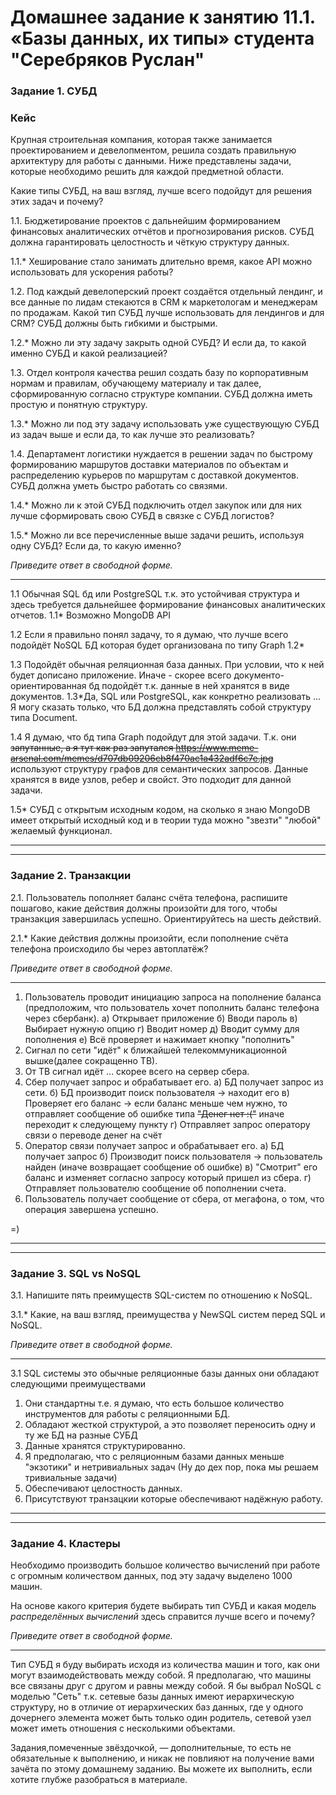 # Домашнее задание к занятию 11.1. «Базы данных, их типы» студента "Серебряков Руслан"

### Задание 1. СУБД

### Кейс
Крупная строительная компания, которая также занимается проектированием и девелопментом, решила создать 
правильную архитектуру для работы с данными. Ниже представлены задачи, которые необходимо решить для
каждой предметной области. 

Какие типы СУБД, на ваш взгляд, лучше всего подойдут для решения этих задач и почему? 
 
1.1. Бюджетирование проектов с дальнейшим формированием финансовых аналитических отчётов и прогнозирования рисков.
СУБД должна гарантировать целостность и чёткую структуру данных.

1.1.* Хеширование стало занимать длительно время, какое API можно использовать для ускорения работы? 

1.2. Под каждый девелоперский проект создаётся отдельный лендинг, и все данные по лидам стекаются в CRM к 
маркетологам и менеджерам по продажам. Какой тип СУБД лучше использовать для лендингов и для CRM? 
СУБД должны быть гибкими и быстрыми.

1.2.* Можно ли эту задачу закрыть одной СУБД? И если да, то какой именно СУБД и какой реализацией?

1.3. Отдел контроля качества решил создать базу по корпоративным нормам и правилам, обучающему материалу 
и так далее, сформированную согласно структуре компании. СУБД должна иметь простую и понятную структуру.

1.3.* Можно ли под эту задачу использовать уже существующую СУБД из задач выше и если да, то как лучше это 
реализовать?

1.4. Департамент логистики нуждается в решении задач по быстрому формированию маршрутов доставки материалов 
по объектам и распределению курьеров по маршрутам с доставкой документов. СУБД должна уметь быстро работать
со связями.

1.4.* Можно ли к этой СУБД подключить отдел закупок или для них лучше сформировать свою СУБД в связке с СУБД 
логистов?

1.5.* Можно ли все перечисленные выше задачи решить, используя одну СУБД? Если да, то какую именно?

*Приведите ответ в свободной форме.*

---

1.1 Обычная SQL бд или PostgreSQL т.к. это устойчивая структура и здесь требуется дальнейшее формирование финансовых аналитических отчетов.
1.1* Возможно MongoDB API

1.2 Если я правильно понял задачу, то я думаю, что лучше всего подойдёт NoSQL БД которая будет организована по типу Graph
1.2*  

1.3 Подойдёт обычная реляционная база данных. При условии, что к ней будет дописано приложение. Иначе - скорее всего документо-ориентированная бд подойдёт т.к. данные в ней хранятся в виде документов. 
1.3*Да, SQL или PostgreSQL, как конкретно реализовать ... Я могу сказать только, что БД должна представлять собой структуру типа Document.

1.4 Я думаю, что бд типа Graph подойдут для этой задачи. Т.к. они ~~запутанные, а я тут как раз запутался https://www.meme-arsenal.com/memes/d707db09206cb8f470ac1a432adf6c7e.jpg~~ используют структуру графов для семантических запросов.
Данные хранятся в виде узлов, ребер и свойст. Это подходит для данной задачи.

1.5* СУБД с открытым исходным кодом, на сколько я знаю MongoDB имеет открытый исходный код и в теории туда можно "звезти" "любой" желаемый функционал.


---
---


### Задание 2. Транзакции

2.1. Пользователь пополняет баланс счёта телефона, распишите пошагово, какие действия должны произойти для того, чтобы 
транзакция завершилась успешно. Ориентируйтесь на шесть действий.

2.1.* Какие действия должны произойти, если пополнение счёта телефона происходило бы через автоплатёж?

*Приведите ответ в свободной форме.*

---

1. Пользователь проводит инициацию запроса на пополнение баланса (предположим, что пользователь хочет пополнить баланс телефона через сбербанк).
  а) Открывает приложение
  б) Вводи пароль
  в) Выбирает нужную опцию
  г) Вводит номер
  д) Вводит сумму для пополнения
  е) Всё проверяет и нажимает кнопку "пополнить"
2. Сигнал по сети "идёт" к ближайшей телекоммуникационной вышке(далее сокращенно ТВ).
3. От ТВ сигнал идёт ... скорее всего на сервер сбера.
4. Сбер получает запрос и обрабатывает его.
  а) БД получает запрос из сети.
  б) БД производит поиск пользователя -> находит его
  в) Проверяет его баланс -> если баланс меньше чем нужно, то отправляет сообщение об ошибке типа  ~~"Денег нет :("~~ иначе переходит к следующему пункту 
  г) Отправляет запрос оператору связи о переводе денег на счёт
5. Оператор связи получает запрос и обрабатывает его.
  а) БД получает запрос
  б) Производит поиск пользователя -> пользователь найден (иначе возвращает сообщение об ошибке)
  в) "Смотрит" его баланс и изменяет согласно запросу который пришел из сбера.
  г) Отправляет пользователю сообщение об пополнении счета.
6. Пользователь получает сообщение от сбера, от мегафона, о том, что операция завершена успешно. 

=) 

---
---

### Задание 3. SQL vs NoSQL

3.1. Напишите пять преимуществ SQL-систем по отношению к NoSQL. 

3.1.* Какие, на ваш взгляд, преимущества у NewSQL систем перед SQL и NoSQL.

*Приведите ответ в свободной форме.*

---

3.1 SQL системы это обычные реляционные базы данных они обладают следующими преимуществами
1) Они стандартны т.е. я думаю, что есть большое количество инструментов для работы с реляционными БД.
2) Обладают жесткой структурой, а это позволяет переносить одну и ту же БД на разные СУБД
3) Данные хранятся структурированно.
4) Я предполагаю, что с реляционным базами данных меньше "экзотики" и нетривиальных задач (Ну до дех пор, пока мы решаем тривиальные задачи)
5) Обеспечивают целостность данных.
6) Присутствуют транзацкии которые обеспечивают надёжную работу.

---
---

### Задание 4. Кластеры

Необходимо производить большое количество вычислений при работе с огромным количеством данных, под эту задачу 
выделено 1000 машин. 

На основе какого критерия будете выбирать тип СУБД и какая модель *распределённых вычислений* 
здесь справится лучше всего и почему?

*Приведите ответ в свободной форме.*

---

Тип СУБД я буду выбирать исходя из количества машин и того, как они могут взаимодействовать между собой. Я предполагаю, что машины все связаны друг с другом и равны между собой.
Я бы выбрал NoSQL с моделью "Сеть" т.к. сетевые базы данных имеют иерархическую структуру, но в отличие от иерархических баз данных, где у одного дочернего элемента может быть только один родитель, сетевой узел может иметь отношения с несколькими объектами.















Задания,помеченные звёздочкой, — дополнительные, то есть не обязательные к выполнению, и никак не повлияют на получение вами зачёта по этому домашнему заданию. Вы можете их выполнить, если хотите глубже разобраться в материале.
